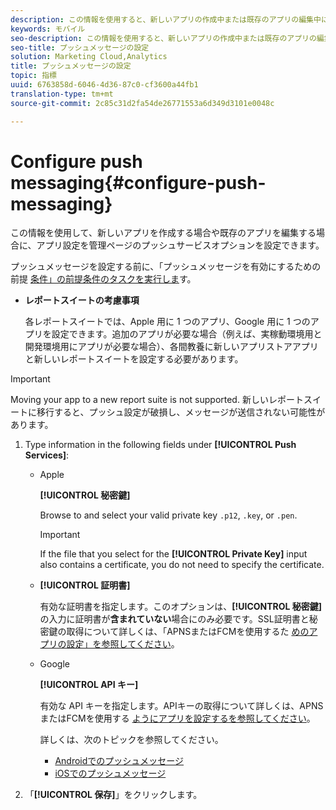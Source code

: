 ```yaml
---
description: この情報を使用すると、新しいアプリの作成中または既存のアプリの編集中に、アプリ設定ページでプッシュサービスオプションを設定するのに役立ちます。
keywords: モバイル
seo-description: この情報を使用すると、新しいアプリの作成中または既存のアプリの編集中に、アプリ設定ページでプッシュサービスオプションを設定するのに役立ちます。
seo-title: プッシュメッセージの設定
solution: Marketing Cloud,Analytics
title: プッシュメッセージの設定
topic: 指標
uuid: 6763858d-6046-4d36-87c0-cf3600a44fb1
translation-type: tm+mt
source-git-commit: 2c85c31d2fa54de26771553a6d349d3101e0048c

---
```



# Configure push messaging{#configure-push-messaging}

この情報を使用して、新しいアプリを作成する場合や既存のアプリを編集する場合に、アプリ設定を管理ページのプッシュサービスオプションを設定できます。

プッシュメッセージを設定する前に、「プッシュメッセージを有効にするための前提 [条件」の前提条件のタスクを実行しま](/help/using/c-manage-app-settings/c-mob-confg-app/configure-push-messaging/prerequisites-push-messaging.md)す。

* **レポートスイートの考慮事項**

   各レポートスイートでは、Apple 用に 1 つのアプリ、Google 用に 1 つのアプリを設定できます。追加のアプリが必要な場合（例えば、実稼動環境用と開発環境用にアプリが必要な場合）、各間教養に新しいアプリストアアプリと新しいレポートスイートを設定する必要があります。

>[!IMPORTANT]
>
>Moving your app to a new report suite is not supported. 新しいレポートスイートに移行すると、プッシュ設定が破損し、メッセージが送信されない可能性があります。

1. Type information in the following fields under **[!UICONTROL Push Services]**:

   * Apple

      **[!UICONTROL 秘密鍵]**

      Browse to and select your valid private key `.p12`, `.key`, or `.pen`.

      >[!IMPORTANT]
      >If the file that you select for the **[!UICONTROL Private Key]** input also contains a certificate, you do not need to specify the certificate.

   * **[!UICONTROL 証明書]**

      有効な証明書を指定します。このオプションは、**[!UICONTROL 秘密鍵]**&#x200B;の入力に証明書が&#x200B;**含まれていない**&#x200B;場合にのみ必要です。SSL証明書と秘密鍵の取得について詳しくは、「APNSまたはFCMを使用するた [めのアプリの設定」を参照してください](/help/using/c-manage-app-settings/c-mob-confg-app/configure-push-messaging/configure-app-apns-gcm.md)。

   * Google

      **[!UICONTROL API キー]**

      有効な API キーを指定します。APIキーの取得について詳しくは、APNSまたはFCMを使用する [ようにアプリを設定するを参照してください](/help/using/c-manage-app-settings/c-mob-confg-app/configure-push-messaging/configure-app-apns-gcm.md)。

      詳しくは、次のトピックを参照してください。

      * [Androidでのプッシュメッセージ](/help/android/messaging-main/push-messaging/push-messaging.md)
      * [iOSでのプッシュメッセージ](/help/ios/messaging-main/push-messaging/push-messaging.md)

1. 「**[!UICONTROL 保存]**」をクリックします。
